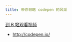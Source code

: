 ```yaml
---
title: 带你领略 codepen 的风采
---
```


[到 B 站观看视频](https://www.bilibili.com/video/av97034480?from=search&seid=10180190095537763149)

- <http://codepen.io/>
